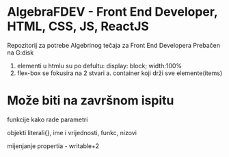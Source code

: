 # AlgebraFDEV - Front End Developer, HTML, CSS, JS, ReactJS

Repozitorij za potrebe Algebrinog tečaja za Front End Developera
Prebačen na G:disk

1. elementi u htmlu su po defultu:
   display: block;
   width:100%
2. flex-box se fokusira na 2 stvari
   a. container koji drži sve elemente(items)

# Može biti na završnom ispitu

funkcije
kako rade parametri

objekti
literali{}, ime i vrijednosti, funkc, nizovi

mijenjanje propertia - writable+2
